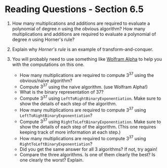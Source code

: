 # Reading Questions - Section 6.5

1. How many multiplications and additions are required to evaluate a polynomial of degree *n* using the obvious algorithm? How many multiplications and additions are required to evaluate a polynomial of degree *n* using Horner's rule? 


2. Explain why *Horner's rule* is an example of transform-and-conquer.


3. You will probably need to use something like [Wolfram Alpha](https://www.wolframalpha.com/) to help you with the computations on this one.
    - How many multiplications are required to compute $3^{37}$ using the obvious/naive algorithm?
    - Compute $3^{37}$ using the naive algorithm. (use Wolfram Alpha!)
    - What is the binary representation of 37?
    - Compute $3^{37}$ using `LeftToRightBinaryExponentiation`. Make sure to show the details of each step of the algorithm.
    - How many multiplications are required to compute $3^{37}$ using `LeftToRightBinaryExponentiation`?
    - Compute $3^{37}$ using `RightToLeftBinaryExponentiation`. Make sure to show the details of each step of the algorithm. (This one requires keeping track of more information at each step.)
    - How many multiplications are required to compute $3^{37}$ using `RightToLeftBinaryExponentiation`?
    - Did you get the same answer for all 3 algorithms? If not, try again!
    - Compare the three algorithms. Is one of them clearly the best? Is one clearly the worst? Explain.



